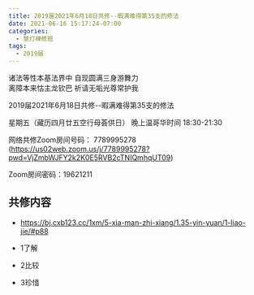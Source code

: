 ```yaml
---
title: 2019届2021年6月18日共修--暇满难得第35支的修法
date: 2021-06-16 15:17:24-07:00
categories:
  - 慧灯禅修班
tags:
  - 2019届
---
```

诸法等性本基法界中  自现圆满三身游舞力  
离障本来怙主龙钦巴  祈请无垢光尊常护我  

2019届2021年6月18日共修--暇满难得第35支的修法

星期五（藏历四月廿五空行母荟供日） 晚上温哥华时间 18:30-21:30  

网络共修Zoom房间号码： 7789995278 (<https://us02web.zoom.us/j/7789995278?pwd=VjZmbWJFY2k2K0E5RVB2cTNIQmhqUT09>)

Zoom房间密码：19621211       

## 共修内容  

- <https://bj.cxb123.cc/1xm/5-xia-man-zhi-xiang/1.35-yin-yuan/1-liao-jie/#p88>

- 1了解
- 2比较
- 3珍惜
